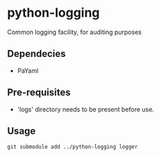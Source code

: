# python-logging
Common logging facility, for auditing purposes

## Dependecies

* PaYaml

## Pre-requisites

* 'logs' directory needs to be present before use.

## Usage

```git submodule add ../python-logging logger```
